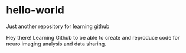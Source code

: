 # hello-world
Just another repository for learning github

Hey there! Learning Github to be able to create and reproduce code for neuro imaging analysis and data sharing.
